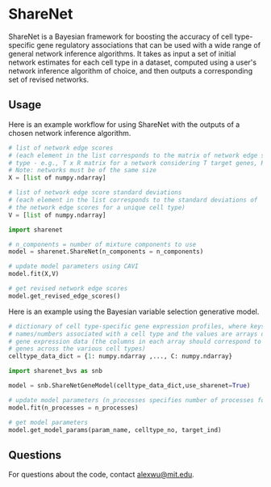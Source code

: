 # ShareNet
ShareNet is a Bayesian framework for boosting the accuracy of cell type-specific gene regulatory associations that can be used with a wide range of general network inference algorithms. It takes as input a set of initial network estimates for each cell type in a dataset, computed using a user's network inference algorithm of choice, and then outputs a corresponding set of revised networks.

## Usage
Here is an example workflow for using ShareNet with the outputs of a chosen network inference algorithm.
```python
# list of network edge scores 
# (each element in the list corresponds to the matrix of network edge scores for a unique cell 
# type - e.g., T x R matrix for a network considering T target genes, R regulator genes) 
# Note: networks must be of the same size
X = [list of numpy.ndarray]

# list of network edge score standard deviations
# (each element in the list corresponds to the standard deviations of 
# the network edge scores for a unique cell type)
V = [list of numpy.ndarray]

import sharenet

# n_components = number of mixture components to use 
model = sharenet.ShareNet(n_components = n_components)

# update model parameters using CAVI
model.fit(X,V)

# get revised network edge scores
model.get_revised_edge_scores()
```

Here is an example using the Bayesian variable selection generative model.
```python
# dictionary of cell type-specific gene expression profiles, where keys are the 
# names/numbers associated with a cell type and the values are arrays of the corresponding
# gene expression data (the columns in each array should correspond to the same set of 
# genes across the various cell types)
celltype_data_dict = {1: numpy.ndarray ,..., C: numpy.ndarray}

import sharenet_bvs as snb

model = snb.ShareNetGeneModel(celltype_data_dict,use_sharenet=True)

# update model parameters (n_processes specifies number of processes for parallelization)
model.fit(n_processes = n_processes)

# get model parameters
model.get_model_params(param_name, celltype_no, target_ind)
```

## Questions
For questions about the code, contact [alexwu@mit.edu](mailto:alexwu@mit.edu).
